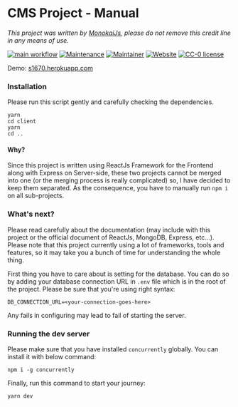 # CMS Project - Manual

*This project was written by [MonokaiJs](https://www.facebook.com/MonokaiJssss), please do not remove this credit line
in any means of use.*

[![main workflow](https://github.com/monokaijs/1670/actions/workflows/main.yml/badge.svg)](https://github.com/monokaijs/1670)
[![Maintenance](https://img.shields.io/badge/Maintained%3F-yes-green.svg)](https://gitHub.com/monokaijs/1670)
[![Maintainer](https://img.shields.io/badge/maintainer-monokaijs-blue)](https://github.com/monokaijs)
[![Website](https://img.shields.io/website-up-down-green-red/http/shields.io.svg)](https://s1670.herokuapp.com/)
[![CC-0 license](https://img.shields.io/badge/License-CC--0-blue.svg)](https://creativecommons.org/licenses/by-nd/4.0)

Demo: [s1670.herokuapp.com](https://s1670.herokuapp.com/)

### Installation
Please run this script gently and carefully checking the dependencies.
```
yarn
cd client
yarn
cd ..
```
#### Why?
Since this project is written using ReactJs Framework for the Frontend along with Express on
Server-side, these two projects cannot be merged into one (or the merging process is really
complicated) so, I have decided to keep them separated. As the consequence, you have to manually
run `npm i` on all sub-projects.
### What's next?
Please read carefully about the documentation (may include with this project or the official
document of ReactJs, MongoDB, Express, etc...). Please note that this project currently using
a lot of frameworks, tools and features, so it may take you a bunch of time for understanding
the whole thing.

First thing you have to care about is setting for the database. You can do so by adding your
database connection URL in `.env` file which is in the root of the project. Please be sure that
you're using right syntax:
```
DB_CONNECTION_URL=<your-connection-goes-here>
```
Any fails in configuring may lead to fail of starting the server.

### Running the dev server
Please make sure that you have installed `concurrently` globally. You can install it with below
command:
```
npm i -g concurrently
```
Finally, run this command to start your journey:
```
yarn dev
```
